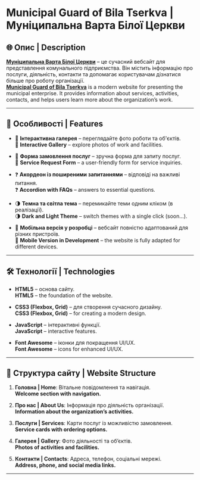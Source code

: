 # Municipal Guard of Bila Tserkva | Муніципальна Варта Білої Церкви


## 🌐 Опис | Description

**[Муніципальна Варта Білої Церкви](vartabc.com.ua)** – це сучасний вебсайт для представлення комунального підприємства. Він містить інформацію про послуги, діяльність, контакти та допомагає користувачам дізнатися більше про роботу організації.  
**[Municipal Guard of Bila Tserkva](vartabc.com.ua)** is a modern website for presenting the municipal enterprise. It provides information about services, activities, contacts, and helps users learn more about the organization’s work.

---

## 🚀 Особливості | Features

- 🎨 **Інтерактивна галерея** – переглядайте фото роботи та об'єктів.  
  🎨 **Interactive Gallery** – explore photos of work and facilities.

- 📝 **Форма замовлення послуг** – зручна форма для запиту послуг.  
  📝 **Service Request Form** – a user-friendly form for service inquiries.

- ❓ **Акордеон із поширеними запитаннями** – відповіді на важливі питання.  
  ❓ **Accordion with FAQs** – answers to essential questions.

- 🌗 **Темна та світла тема** – перемикайте теми одним кліком (в реалізації).   
  🌗 **Dark and Light Theme** – switch themes with a single click (soon...).

- 📱 **Мобільна версія у розробці** – вебсайт повністю адаптований для різних пристроїв.  
  📱 **Mobile Version in Development** – the website is fully adapted for different devices.

---

## 🛠 Технології | Technologies

- **HTML5** – основа сайту.  
  **HTML5** – the foundation of the website.

- **CSS3 (Flexbox, Grid)** – для створення сучасного дизайну.  
  **CSS3 (Flexbox, Grid)** – for creating a modern design.

- **JavaScript** – інтерактивні функції.  
  **JavaScript** – interactive features.

- **Font Awesome** – іконки для покращення UI/UX.  
  **Font Awesome** – icons for enhanced UI/UX.

---

## 📌 Структура сайту | Website Structure

1. **Головна | Home**: Вітальне повідомлення та навігація.  
   **Welcome section with navigation.**

2. **Про нас | About Us**: Інформація про діяльність організації.  
   **Information about the organization’s activities.**

3. **Послуги | Services**: Карти послуг із можливістю замовлення.  
   **Service cards with ordering options.**

4. **Галерея | Gallery**: Фото діяльності та об’єктів.  
   **Photos of activities and facilities.**

5. **Контакти | Contacts**: Адреса, телефон, соціальні мережі.  
   **Address, phone, and social media links.**

---
